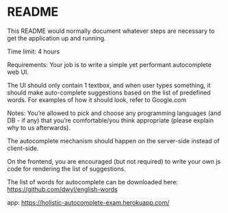 # README

This README would normally document whatever steps are necessary to get the
application up and running.

Time limit: 4 hours

Requirements:
Your job is to write a simple yet performant autocomplete web UI.

The UI should only contain 1 textbox, and when user types something, it should make auto-complete suggestions based on the list of predefined words. For examples of how it should look, refer to Google.com


Notes:
You’re allowed to pick and choose any programming languages (and DB - if any) that you’re comfortable/you think appropriate (please explain why to us afterwards).

The autocomplete mechanism should happen on the server-side instead of client-side.

On the frontend, you are encouraged (but not required) to write your own js code for rendering the list of suggestions.

The list of words for autocomplete can be downloaded here:
https://github.com/dwyl/english-words


app: https://holistic-autocomplete-exam.herokuapp.com/
